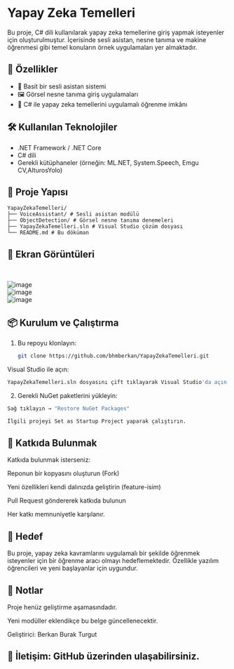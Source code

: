# Yapay Zeka Temelleri

Bu proje, C# dili kullanılarak yapay zeka temellerine giriş yapmak isteyenler için oluşturulmuştur. İçerisinde sesli asistan, nesne tanıma ve makine öğrenmesi gibi temel konuların örnek uygulamaları yer almaktadır.

## 🚀 Özellikler

- 📢 Basit bir sesli asistan sistemi  
- 🖼️ Görsel nesne tanıma giriş uygulamaları  
- 🔧 C# ile yapay zeka temellerini uygulamalı öğrenme imkânı

## 🛠️ Kullanılan Teknolojiler

- .NET Framework / .NET Core  
- C# dili  
- Gerekli kütüphaneler (örneğin: ML.NET, System.Speech, Emgu CV,AlturosYolo)

## 📂 Proje Yapısı
```text
YapayZekaTemelleri/
├── VoiceAssistant/ # Sesli asistan modülü
├── ObjectDetection/ # Görsel nesne tanıma denemeleri
├── YapayZekaTemelleri.sln # Visual Studio çözüm dosyası
└── README.md # Bu döküman
```


## 📸 Ekran Görüntüleri

<br>

![image](https://github.com/user-attachments/assets/9118ce7c-9ddf-473e-bca4-43d5489bb59b)
<br>
![image](https://github.com/user-attachments/assets/f21cd433-54ab-44a8-9e0a-94e5ca7dc81c)
<br>
![image](https://github.com/user-attachments/assets/53f8bd9e-2a83-4fd5-bb79-ffb6949b4c46)
<br>

## 📦 Kurulum ve Çalıştırma

1. Bu repoyu klonlayın: 
   ```bash
   git clone https://github.com/bhmberkan/YapayZekaTemelleri.git
    ```
Visual Studio ile açın:
  ```bash
YapayZekaTemelleri.sln dosyasını çift tıklayarak Visual Studio'da açın.
```
2. Gerekli NuGet paketlerini yükleyin:
  ```bash
Sağ tıklayın → "Restore NuGet Packages"

İlgili projeyi Set as Startup Project yaparak çalıştırın.
```

## 🤖 Katkıda Bulunmak
Katkıda bulunmak isterseniz:

Reponun bir kopyasını oluşturun (Fork)

Yeni özellikleri kendi dalınızda geliştirin (feature-isim)

Pull Request göndererek katkıda bulunun

Her katkı memnuniyetle karşılanır.

## 🎯 Hedef
Bu proje, yapay zeka kavramlarını uygulamalı bir şekilde öğrenmek isteyenler için bir öğrenme aracı olmayı hedeflemektedir. Özellikle yazılım öğrencileri ve yeni başlayanlar için uygundur.

## 📌 Notlar
Proje henüz geliştirme aşamasındadır.

Yeni modüller eklendikçe bu belge güncellenecektir.

Geliştirici: Berkan Burak Turgut
## 📧 İletişim: GitHub üzerinden ulaşabilirsiniz.
